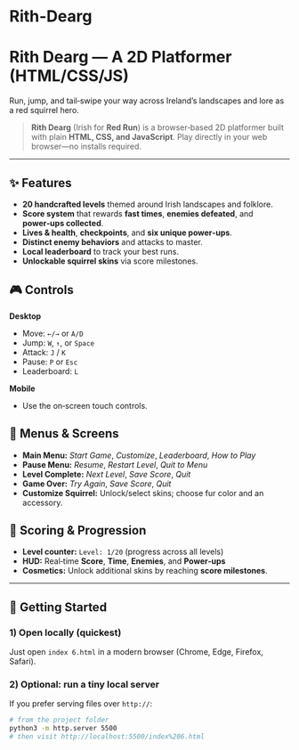 # Rith-Dearg

# Rith Dearg — A 2D Platformer (HTML/CSS/JS)

Run, jump, and tail‑swipe your way across Ireland’s landscapes and lore as a red squirrel hero.

> **Rith Dearg** (Irish for **Red Run**) is a browser‑based 2D platformer built with plain **HTML, CSS, and JavaScript**. Play directly in your web browser—no installs required.

---

## ✨ Features
- **20 handcrafted levels** themed around Irish landscapes and folklore.
- **Score system** that rewards **fast times**, **enemies defeated**, and **power‑ups collected**.
- **Lives & health**, **checkpoints**, and **six unique power‑ups**.
- **Distinct enemy behaviors** and attacks to master.
- **Local leaderboard** to track your best runs.
- **Unlockable squirrel skins** via score milestones.

## 🎮 Controls
**Desktop**
- Move: `←/→` or `A/D`
- Jump: `W`, `↑`, or `Space`
- Attack: `J` / `K`
- Pause: `P` or `Esc`
- Leaderboard: `L`

**Mobile**
- Use the on‑screen touch controls.

## 🧭 Menus & Screens
- **Main Menu:** *Start Game*, *Customize*, *Leaderboard*, *How to Play*
- **Pause Menu:** *Resume*, *Restart Level*, *Quit to Menu*
- **Level Complete:** *Next Level*, *Save Score*, *Quit*
- **Game Over:** *Try Again*, *Save Score*, *Quit*
- **Customize Squirrel:** Unlock/select skins; choose fur color and an accessory.

## 🧩 Scoring & Progression
- **Level counter:** `Level: 1/20` (progress across all levels)
- **HUD:** Real‑time **Score**, **Time**, **Enemies**, and **Power‑ups**
- **Cosmetics:** Unlock additional skins by reaching **score milestones**.

---

## 🚀 Getting Started
### 1) Open locally (quickest)
Just open `index 6.html` in a modern browser (Chrome, Edge, Firefox, Safari).

### 2) Optional: run a tiny local server
If you prefer serving files over `http://`:
```bash
# from the project folder
python3 -m http.server 5500
# then visit http://localhost:5500/index%206.html
